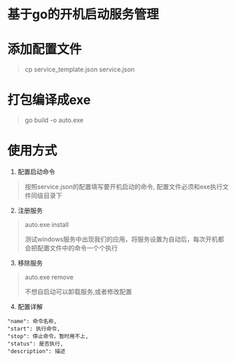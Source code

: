 # 基于go的开机启动服务管理

# 添加配置文件
> cp service_template.json service.json

# 打包编译成exe
> go build -o auto.exe

# 使用方式
1. 配置启动命令 
> 按照service.json的配置填写要开机启动的命令, 配置文件必须和exe执行文件同级目录下
2. 注册服务
> auto.exe install
> 
> 测试windows服务中出现我们的应用，将服务设置为自动后，每次开机都会把配置文件中的命令一个个执行
3. 移除服务
> auto.exe remove
> 
> 不想自启动可以卸载服务,或者修改配置

4. 配置详解
```
"name": 命令名称,
"start": 执行命令,
"stop": 停止命令，暂时用不上,
"status": 是否执行,
"description": 描述
```